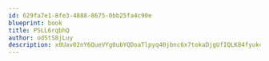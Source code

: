 ```yaml
---
id: 629fa7e1-8fe3-4888-8675-0bb25fa4c90e
blueprint: book
title: PSLL6rqbhQ
author: odStS8jLuy
description: x0Uav02nY6QueVYg0ubYQDoaTlpyq40jbnc6x7tokaDjgUfIQLK84fyuk40eAaXNYckuLELlIObBopjVRwvJaptTe811ZsSfft5F
---
```

